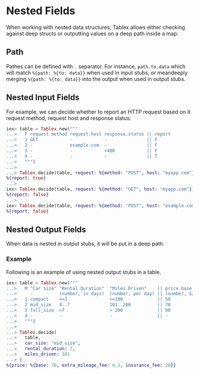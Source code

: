 # Nested Fields

When working with nested data structures, Tablex allows either checking against deep structs or outputting values on a deep path inside a map.

## Path

Pathes can be defined with `.` separator. For instance, `path.to.data` which will match `%{path: %{to: data}}` when used in input stubs, or meandeeply merging `%{path: %{to: data}}` into the output when used in output stubs.

## Nested Input Fields

For example, we can decide whether to report an HTTP request based on it request method, request host and response status:

``` elixir
iex> table = Tablex.new("""
...>   F request.method request.host response.status || report
...>   1 GET            -            -               || F
...>   2 -              example.com  -               || F
...>   3 -              -            <400            || F
...>   4 -              -            -               || T
...>   """)
...> 
...> Tablex.decide(table, request: %{method: "POST", host: "myapp.com"}, response: %{status: 500})
%{report: true}
...> 
iex> Tablex.decide(table, request: %{method: "GET", host: "myapp.com"})
%{report: false}
...> 
iex> Tablex.decide(table, request: %{method: "POST", host: "example.com"})
%{report: false}
```

## Nested Output Fields

When data is nested in output stubs, it will be put in a deep path.

### Example

Following is an example of using nested output stubs in a table.

``` elixir
iex> table = Tablex.new("""
...>   M "Car Size" "Rental Duration"  "Miles Driven"    || price.base      price.extra_mileage_fee  price.insurance_fee
...>     -          (number, in days)  (number, per day) || (number, $/day) (number, $/mile)         (number, $/day)
...>   1 compact    <=3                <=100             || 50              0.25                     15
...>   2 mid_size   4..7               101..200          || 70              0.30                     -
...>   3 full_size  >7                 > 200             || 90              0.35                     25
...>   4 -          -                  -                 || -               -                        20
...>   """)
...>
...> Tablex.decide(
...>   table,
...>   car_size: "mid_size",
...>   rental_duration: 7,
...>   miles_driven: 101
...> )
%{price: %{base: 70, extra_mileage_fee: 0.3, insurance_fee: 20}}
```

